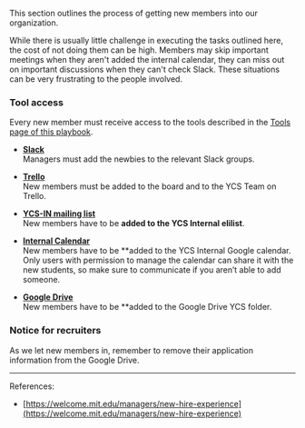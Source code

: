 This section outlines the process of getting new members into our organization.

While there is usually little challenge in executing the tasks outlined here, the cost of not doing them can be high. Members may skip important meetings when they aren't added the internal calendar, they can miss out on important discussions when they can't check Slack. These situations can be very frustrating to the people involved.

### Tool access

Every new member must receive access to the tools described in the [Tools page of this playbook](https://github.com/yalecs/playbook/wiki/Process:Tools).

- [**Slack**](https://yalecompsoc.slack.com)  
Managers must add the newbies to the relevant Slack groups.

- [**Trello**]()  
New members must be added to the board and to the YCS Team on Trello.

- [**YCS-IN mailing list**](https://groups.google.com/a/elilists.yale.edu/forum/#!forum/ycs-in)  
New members have to be **added to the YCS Internal elilist**.

- [**Internal Calendar**](https://calendar.google.com/calendar/b/1/render#details_2%7Cdtv-eWFsZS5lZHVfbjNoMWFqcHZ0b2YzdTFmcGI0Z2JhNGEzaG9AZ3JvdXAuY2FsZW5kYXIuZ29vZ2xlLmNvbQ-0-0)  
New members have to be **added to the YCS Internal Google calendar. Only users with permission to manage the calendar can share it with the new students, so make sure to communicate if you aren’t able to add someone.

- [**Google Drive**](https://drive.google.com/drive/u/0/folders/0B3omFvP_R7pQQmZJdGRJVUZrR00)  
New members have to be **added to the Google Drive YCS folder.

### Notice for recruiters

As we let new members in, remember to remove their application information from the Google Drive.

---

References:

* [https://welcome.mit.edu/managers/new-hire-experience](https://welcome.mit.edu/managers/new-hire-experience)